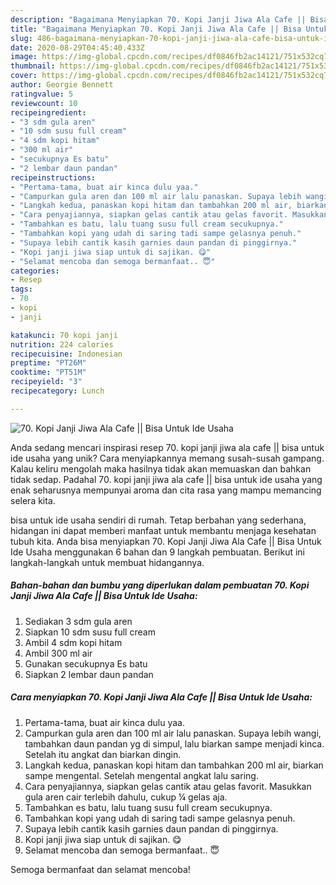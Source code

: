 ```yaml
---
description: "Bagaimana Menyiapkan 70. Kopi Janji Jiwa Ala Cafe || Bisa Untuk Ide Usaha yang Lezat Sekali"
title: "Bagaimana Menyiapkan 70. Kopi Janji Jiwa Ala Cafe || Bisa Untuk Ide Usaha yang Lezat Sekali"
slug: 486-bagaimana-menyiapkan-70-kopi-janji-jiwa-ala-cafe-bisa-untuk-ide-usaha-yang-lezat-sekali
date: 2020-08-29T04:45:40.433Z
image: https://img-global.cpcdn.com/recipes/df0846fb2ac14121/751x532cq70/70-kopi-janji-jiwa-ala-cafe-bisa-untuk-ide-usaha-foto-resep-utama.jpg
thumbnail: https://img-global.cpcdn.com/recipes/df0846fb2ac14121/751x532cq70/70-kopi-janji-jiwa-ala-cafe-bisa-untuk-ide-usaha-foto-resep-utama.jpg
cover: https://img-global.cpcdn.com/recipes/df0846fb2ac14121/751x532cq70/70-kopi-janji-jiwa-ala-cafe-bisa-untuk-ide-usaha-foto-resep-utama.jpg
author: Georgie Bennett
ratingvalue: 5
reviewcount: 10
recipeingredient:
- "3 sdm gula aren"
- "10 sdm susu full cream"
- "4 sdm kopi hitam"
- "300 ml air"
- "secukupnya Es batu"
- "2 lembar daun pandan"
recipeinstructions:
- "Pertama-tama, buat air kinca dulu yaa."
- "Campurkan gula aren dan 100 ml air lalu panaskan. Supaya lebih wangi, tambahkan daun pandan yg di simpul, lalu biarkan sampe menjadi kinca. Setelah itu angkat dan biarkan dingin."
- "Langkah kedua, panaskan kopi hitam dan tambahkan 200 ml air, biarkan sampe mengental. Setelah mengental angkat lalu saring."
- "Cara penyajiannya, siapkan gelas cantik atau gelas favorit. Masukkan gula aren cair terlebih dahulu, cukup ¼ gelas aja."
- "Tambahkan es batu, lalu tuang susu full cream secukupnya."
- "Tambahkan kopi yang udah di saring tadi sampe gelasnya penuh."
- "Supaya lebih cantik kasih garnies daun pandan di pinggirnya."
- "Kopi janji jiwa siap untuk di sajikan. 😋"
- "Selamat mencoba dan semoga bermanfaat.. 😇"
categories:
- Resep
tags:
- 70
- kopi
- janji

katakunci: 70 kopi janji 
nutrition: 224 calories
recipecuisine: Indonesian
preptime: "PT26M"
cooktime: "PT51M"
recipeyield: "3"
recipecategory: Lunch

---
```



![70. Kopi Janji Jiwa Ala Cafe || Bisa Untuk Ide Usaha](https://img-global.cpcdn.com/recipes/df0846fb2ac14121/751x532cq70/70-kopi-janji-jiwa-ala-cafe-bisa-untuk-ide-usaha-foto-resep-utama.jpg)

Anda sedang mencari inspirasi resep 70. kopi janji jiwa ala cafe || bisa untuk ide usaha yang unik? Cara menyiapkannya memang susah-susah gampang. Kalau keliru mengolah maka hasilnya tidak akan memuaskan dan bahkan tidak sedap. Padahal 70. kopi janji jiwa ala cafe || bisa untuk ide usaha yang enak seharusnya mempunyai aroma dan cita rasa yang mampu memancing selera kita.


 bisa untuk ide usaha sendiri di rumah. Tetap berbahan yang sederhana, hidangan ini dapat memberi manfaat untuk membantu menjaga kesehatan tubuh kita. Anda bisa menyiapkan 70. Kopi Janji Jiwa Ala Cafe || Bisa Untuk Ide Usaha menggunakan 6 bahan dan 9 langkah pembuatan. Berikut ini langkah-langkah untuk membuat hidangannya.

<!--inarticleads1-->

##### Bahan-bahan dan bumbu yang diperlukan dalam pembuatan 70. Kopi Janji Jiwa Ala Cafe || Bisa Untuk Ide Usaha:

1. Sediakan 3 sdm gula aren
1. Siapkan 10 sdm susu full cream
1. Ambil 4 sdm kopi hitam
1. Ambil 300 ml air
1. Gunakan secukupnya Es batu
1. Siapkan 2 lembar daun pandan




<!--inarticleads2-->

##### Cara menyiapkan 70. Kopi Janji Jiwa Ala Cafe || Bisa Untuk Ide Usaha:

1. Pertama-tama, buat air kinca dulu yaa.
1. Campurkan gula aren dan 100 ml air lalu panaskan. Supaya lebih wangi, tambahkan daun pandan yg di simpul, lalu biarkan sampe menjadi kinca. Setelah itu angkat dan biarkan dingin.
1. Langkah kedua, panaskan kopi hitam dan tambahkan 200 ml air, biarkan sampe mengental. Setelah mengental angkat lalu saring.
1. Cara penyajiannya, siapkan gelas cantik atau gelas favorit. Masukkan gula aren cair terlebih dahulu, cukup ¼ gelas aja.
1. Tambahkan es batu, lalu tuang susu full cream secukupnya.
1. Tambahkan kopi yang udah di saring tadi sampe gelasnya penuh.
1. Supaya lebih cantik kasih garnies daun pandan di pinggirnya.
1. Kopi janji jiwa siap untuk di sajikan. 😋
1. Selamat mencoba dan semoga bermanfaat.. 😇




 Semoga bermanfaat dan selamat mencoba!
